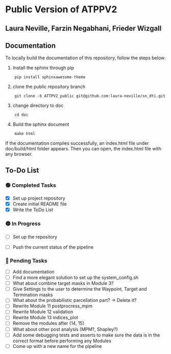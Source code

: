 # Public Version of ATPPV2

## Laura Neville, Farzin Negabhani, Frieder Wizgall

Documentation
-------------

To locally build the documentation of this repository, follow the steps below:

1. Install the sphinx through pip

```
    pip install sphinxawesome-theme
```

2. clone the public repository branch

```
    git clone -b ATTPV2_public git@github.com:laura-neville/sn_dti.git
```

3. change directory to doc

```
    cd doc
```

4. Build the sphinx document

```
    make html
```

If the documentation compiles successfully, an index.html file under doc/build/html folder appears. Then you can open, the index.html file with any browser. 

## To-Do List

### 🟢 Completed Tasks
- [x] Set up project repository
- [x] Create initial README file
- [x] Write the ToDo List

### 🟡 In Progress
- [ ] Set up the repository 
- [ ] Push the current status of the pipeline



### 🔴 Pending Tasks
- [ ] Add documentation
- [ ] Find a more elegant solution to set up the system_config.sh
- [ ] What about combine target masks in Module 3?
- [ ] Give Settings to the user to determine the Waypoint, Target and Termination masks
- [ ] What about the probabilistic parcellation part? -> Delete it?
- [ ] Rewrite Module 11 postprocress_mpm
- [ ] Rewrite Module 12 validation
- [ ] Rewrite Module 13 indices_plot
- [ ] Remove the modules after (14, 15)
- [ ] What about other post analysis (MPM?, Shapley?)
- [ ] Add some debugging tests and asserts to make sure the data is in the correct format before performing any Modules
- [ ] Come up with a new name for the pipeline
